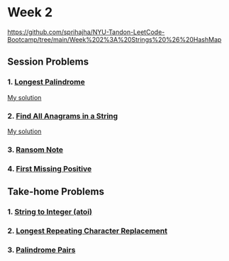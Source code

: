 # Week 2

https://github.com/sprihajha/NYU-Tandon-LeetCode-Bootcamp/tree/main/Week%202%3A%20Strings%20%26%20HashMap

## Session Problems
### 1. [Longest Palindrome](https://leetcode.com/problems/longest-palindrome/submissions/1195043272/)
[My solution](LongestPalindrome.py)
### 2. [Find All Anagrams in a String](https://leetcode.com/problems/find-all-anagrams-in-a-string/description/)
[My solution](FindAllAnagrams.py)
### 3. [Ransom Note](https://leetcode.com/problems/ransom-note/description/)
### 4. [First Missing Positive](https://leetcode.com/problems/first-missing-positive/description/)

## Take-home Problems
### 1. [String to Integer (atoi)](https://leetcode.com/problems/string-to-integer-atoi/description/)
### 2. [Longest Repeating Character Replacement](https://leetcode.com/problems/longest-repeating-character-replacement/description/)
### 3. [Palindrome Pairs](https://leetcode.com/problems/palindrome-pairs/description/)
